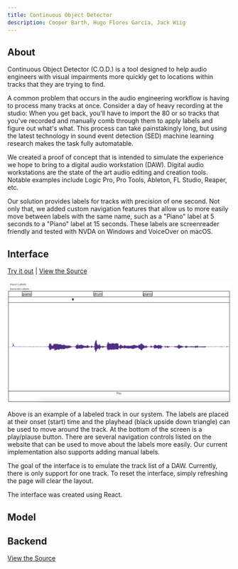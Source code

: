```yaml
---
title: Continuous Object Detector
description: Cooper Barth, Hugo Flores Garcia, Jack Wiig
---
```


## About
Continuous Object Detector (C.O.D.) is a tool designed to help audio engineers with visual impairments more quickly get to locations within tracks that they are trying to find.

A common problem that occurs in the audio engineering workflow is having to process many tracks at once. Consider a day of heavy recording at the studio: When you get back, you'll have to import the 80 or so tracks that you've recorded and manually comb through them to apply labels and figure out what's what. This process can take painstakingly long, but using the latest technology in sound event detection (SED) machine learning research makes the task fully automatable.

We created a proof of concept that is intended to simulate the experience we hope to bring to a digital audio workstation (DAW). Digital audio workstations are the state of the art audio editing and creation tools. Notable examples include Logic Pro, Pro Tools, Ableton, FL Studio, Reaper, etc.

Our solution provides labels for tracks with precision of one second. Not only that, we added custom navigation features that allow us to more easily move between labels with the same name, such as a "Piano" label at 5 seconds to a "Piano" label at 15 seconds. These labels are screenreader friendly and tested with NVDA on Windows and VoiceOver on macOS.

## Interface
[Try it out](https://cod-audio.github.io/cod/) | [View the Source](https://github.com/cod-audio/cod)

![Labeled Track](images/labeled-track.png)

Above is an example of a labeled track in our system. The labels are placed at their onset (start) time and the playhead (black upside down triangle) can be used to move around the track. At the bottom of the screen is a play/plause button. There are several navigation controls listed on the website that can be used to move about the labels more easily. Our current implementation also supports adding manual labels.

The goal of the interface is to emulate the track list of a DAW. Currently, there is only support for one track. To reset the interface, simply refreshing the page will clear the layout.

The interface was created using React.

## Model


## Backend
[View the Source](https://github.com/cod-audio/cod-api)
